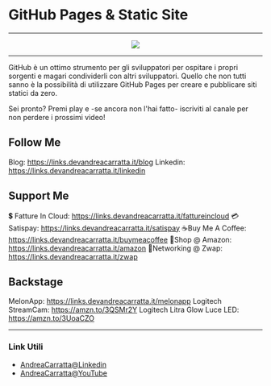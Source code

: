 # GitHub Pages & Static Site
 
<hr />
 
<div align="center">

<a href="https://www.youtube.com/v/jytEtjRNBsI?version=3" target="_blank" alt="GitHub Pages & Static Site">

<img src="https://img.youtube.com/vi/jytEtjRNBsI/0.jpg" />

</a>

</div>
 
<hr />
 
GitHub è un ottimo strumento per gli sviluppatori per ospitare i propri sorgenti e magari condividerli con altri sviluppatori. Quello che non tutti sanno è la possibilità  di utilizzare GitHub Pages per creare e pubblicare siti statici da zero.

Sei pronto? Premi play e -se ancora non l'hai fatto- iscriviti al canale per non perdere i prossimi video!

## Follow Me

Blog: https://links.devandreacarratta.it/blog 
Linkedin: https://links.devandreacarratta.it/linkedin

## Support Me 

💲 Fatture In Cloud: https://links.devandreacarratta.it/fattureincloud
💳Satispay: https://links.devandreacarratta.it/satispay
☕Buy Me A Coffee: https://links.devandreacarratta.it/buymeacoffee
🛒Shop @ Amazon: https://links.devandreacarratta.it/amazon
🤝Networking @ Zwap: https://links.devandreacarratta.it/zwap

## Backstage
MelonApp: https://links.devandreacarratta.it/melonapp
Logitech StreamCam: https://amzn.to/3QSMr2Y
Logitech Litra Glow Luce LED: https://amzn.to/3UoaCZO
 
<hr />
 
### Link Utili
- [AndreaCarratta@Linkedin](https://links.devandreacarratta.it/linkedin)
- [AndreaCarratta@YouTube](https://links.devandreacarratta.it/youtube)


